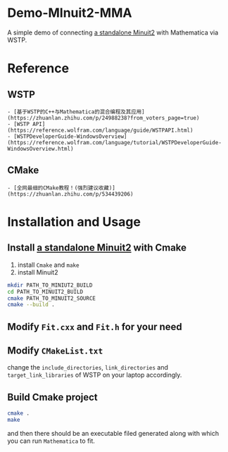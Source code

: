 # Demo-MInuit2-MMA
A simple demo of connecting [a standalone Minuit2](https://github.com/GooFit/Minuit2) with Mathematica via WSTP.

# Reference
## WSTP
    - [基于WSTP的C++与Mathematica的混合编程及其应用](https://zhuanlan.zhihu.com/p/24988238?from_voters_page=true)
    - [WSTP API](https://reference.wolfram.com/language/guide/WSTPAPI.html)
    - [WSTPDeveloperGuide-WindowsOverview](https://reference.wolfram.com/language/tutorial/WSTPDeveloperGuide-WindowsOverview.html)
## CMake
    - [全网最细的CMake教程！(强烈建议收藏)](https://zhuanlan.zhihu.com/p/534439206)

# Installation and Usage
## Install [a standalone Minuit2](https://github.com/GooFit/Minuit2) with Cmake
1. install ``Cmake`` and ``make``
2. install Minuit2
```bash
mkdir PATH_TO_MINIUT2_BUILD
cd PATH_TO_MINUIT2_BUILD
cmake PATH_TO_MINUIT2_SOURCE
cmake --build .
```

## Modify ``Fit.cxx`` and ``Fit.h`` for your need
## Modify ``CMakeList.txt``
change the ``include_directories``, ``link_directories`` and ``target_link_libraries`` of WSTP on your laptop accordingly.
## Build Cmake project
```bash
cmake .
make
```
and then there should be an executable filed generated along with which you can run ``Mathematica`` to fit.